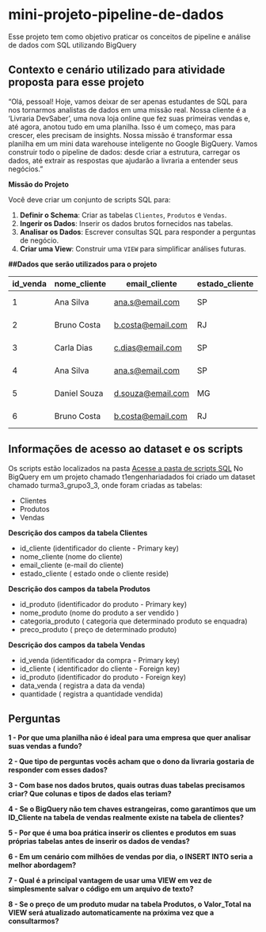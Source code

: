 # mini-projeto-pipeline-de-dados
Esse projeto tem como objetivo praticar os conceitos de pipeline e análise de dados com SQL utilizando BigQuery

## Contexto e cenário utilizado para atividade proposta para esse projeto

“Olá, pessoal! Hoje, vamos deixar de ser apenas estudantes de SQL para nos tornarmos analistas de dados em uma missão real. Nossa cliente é a ‘Livraria DevSaber’, uma nova loja online que fez suas primeiras vendas e, até agora, anotou tudo em uma planilha. Isso é um começo, mas para crescer, eles precisam de insights. Nossa missão é transformar essa planilha em um mini data warehouse inteligente no Google BigQuery. Vamos construir todo o pipeline de dados: desde criar a estrutura, carregar os dados, até extrair as respostas que ajudarão a livraria a entender seus negócios.”

**Missão do Projeto**

Você deve criar um conjunto de scripts SQL para:

1. **Definir o Schema**: Criar as tabelas `Clientes`, `Produtos` e `Vendas`.
2. **Ingerir os Dados**: Inserir os dados brutos fornecidos nas tabelas.
3. **Analisar os Dados**: Escrever consultas SQL para responder a perguntas de negócio.
4. **Criar uma View**: Construir uma `VIEW` para simplificar análises futuras.


**##Dados que serão utilizados para o projeto**


| id_venda | nome_cliente  | email_cliente       | estado_cliente | nome_produto           | categoria_produto   | preco_produto | data_venda  | quantidade |
|----------|---------------|---------------------|----------------|------------------------|---------------------|---------------|-------------|------------|
| 1        | Ana Silva     | ana.s@email.com     | SP             | Fundamentos de SQL     | Dados               | 60.00         | 2022-01-15  | 1          |
| 2        | Bruno Costa   | b.costa@email.com   | RJ             | Duna                   | Ficção Científica   | 80.00         | 2022-01-18  | 1          |
| 3        | Carla Dias    | c.dias@email.com    | SP             | Python para Dados      | Programação         | 75.00         | 2022-01-20  | 2          |
| 4        | Ana Silva     | ana.s@email.com     | SP             | Duna                   | Ficção Científica   | 80.00         | 2022-01-25  | 1          |
| 5        | Daniel Souza  | d.souza@email.com   | MG             | Fundamentos de SQL     | Dados               | 60.00         | 2022-01-28  | 1          |
| 6        | Bruno Costa   | b.costa@email.com   | RJ             | O Guia do Mochileiro   | Ficção Científica   | 50.00         | 2022-01-30  | 1          |


## Informações de acesso ao dataset e os scripts

Os scripts estão localizados na pasta [Acesse a pasta de scripts SQL](./sql/)
No BigQuery em um projeto chamado t1engenhariadados foi criado um dataset chamado turma3_grupo3_3, onde foram criadas as tabelas:
- Clientes
- Produtos
- Vendas

**Descrição dos campos da tabela Clientes**

- id_cliente (identificador do cliente - Primary key)
- nome_cliente (nome do cliente)
- email_cliente (e-mail do cliente)
- estado_cliente ( estado onde o cliente reside)

 **Descrição dos campos da tabela Produtos**
 
 - id_produto (identificador do produto - Primary key)
 - nome_produto (nome do produto a ser vendido )
 - categoria_produto ( categoria que determinado produto se enquadra)
 - preco_produto ( preço de determinado produto)

 **Descrição dos campos da tabela Vendas**
 
 - id_venda (identificador da compra - Primary key)
 - id_cliente ( identificador do cliente - Foreign key)
 - id_produto (identificador do produto - Foreign key)
 - data_venda ( registra a data da venda)
 - quantidade ( registra a quantidade vendida)
   

## Perguntas

**1 - Por que uma planilha não é ideal para uma empresa que quer analisar suas vendas a fundo?**




**2 - Que tipo de perguntas vocês acham que o dono da livraria gostaria de responder com esses dados?**




                                                                                                
**3 - Com base nos dados brutos, quais outras duas tabelas precisamos criar? Que colunas e tipos de dados elas teriam?**


**4 - Se o BigQuery não tem chaves estrangeiras, como garantimos que um ID_Cliente na tabela de vendas realmente existe na tabela de clientes?**


**5 - Por que é uma boa prática inserir os clientes e produtos em suas próprias tabelas antes de inserir os dados de vendas?**


**6 - Em um cenário com milhões de vendas por dia, o INSERT INTO seria a melhor abordagem?**

**7 - Qual é a principal vantagem de usar uma VIEW em vez de simplesmente salvar o código em um arquivo de texto?**

**8 - Se o preço de um produto mudar na tabela Produtos, o Valor_Total na VIEW será atualizado automaticamente na próxima vez que a consultarmos?**

